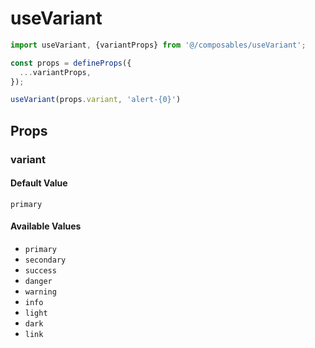 # useVariant

```typescript
import useVariant, {variantProps} from '@/composables/useVariant';

const props = defineProps({
  ...variantProps,
});

useVariant(props.variant, 'alert-{0}')
```

## Props

### variant

#### Default Value

`primary`

#### Available Values

- `primary`
- `secondary`
- `success`
- `danger`
- `warning`
- `info`
- `light`
- `dark`
- `link`
